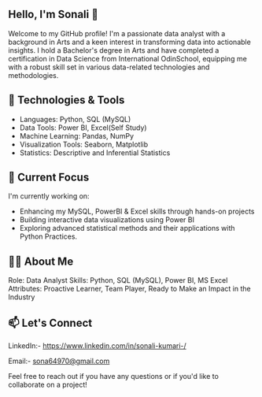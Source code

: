 ## Hello, I'm Sonali 👋
Welcome to my GitHub profile! I'm a passionate data analyst with a background in Arts and a keen interest in transforming data into actionable insights. I hold a Bachelor's degree in Arts and have completed a certification in Data Science from International OdinSchool, equipping me with a robust skill set in various data-related technologies and methodologies.

## 🔧 Technologies & Tools
* Languages: Python, SQL (MySQL)
* Data Tools: Power BI, Excel(Self Study)
* Machine Learning: Pandas, NumPy
* Visualization Tools: Seaborn, Matplotlib
* Statistics: Descriptive and Inferential Statistics

## 🌱 Current Focus
I'm currently working on:

* Enhancing my MySQL, PowerBI & Excel skills through hands-on projects
* Building interactive data visualizations using Power BI
* Exploring advanced statistical methods and their applications with Python Practices.

## 👩‍💻 About Me
Role: Data Analyst
Skills: Python, SQL (MySQL), Power BI, MS Excel
Attributes: Proactive Learner, Team Player, Ready to Make an Impact in the Industry

## 📫 Let's Connect
LinkedIn:- https://www.linkedin.com/in/sonali-kumari-/

Email:- sona64970@gmail.com

Feel free to reach out if you have any questions or if you'd like to collaborate on a project!
